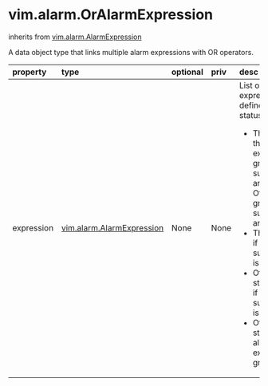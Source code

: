 vim.alarm.OrAlarmExpression
===========================
inherits from [vim.alarm.AlarmExpression](docs/vim.alarm.AlarmExpression.md)


A data object type that links multiple alarm expressions with OR operators.

| property | type | optional | priv | desc |
|:---------|:-----|:---------|:-----|:-----|
| expression | [vim.alarm.AlarmExpression](vim.alarm.AlarmExpression.md "vim.alarm.AlarmExpression") | None | None | List of alarm expressions that define the overall status of the alarm.   <p>   <ul>   <li>The state of the alarm expression is gray if all subexpressions are gray.       Otherwise, gray subexpressions are ignored.   <li>The state is red if any subexpression is red.   <li>Otherwise, the state is yellow if any subexpression is yellow.   <li>Otherwise, the state of the alarm expression is green.   </ul> |


